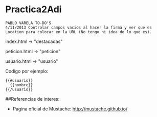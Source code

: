 Practica2Adi
============

	PABLO VARELA TO-DO'S
	4/11/2013 Controlar campos vacios al hacer la firma y ver que es Location para colocar en la URL (No tengo ni idea de lo que es).


index.html -> "destacadas"

peticion.html -> "peticion"

usuario.html -> "usuario"

Codigo por ejemplo:

    {{#usuario}}
      {{nombre}}
    {{/usuario}}
    
##Referencias de interes:

-  Pagina oficial de Mustache: http://mustache.github.io/


